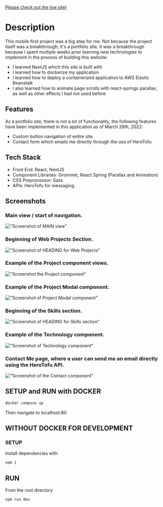 <a href="http://LoganThomas.ca/" target="_blank">Please check out the live site!</a>

# Description

This mobile first project was a big step for me. Not because the project itself was a breakthrough; it's a portfolio site. It was a breakthrough because I spent multiple weeks prior learning new technologies to implement in the process of building this website:

- I learned NextJS which this site is built with
- I learned how to dockerize my application
- I learned how to deploy a containerized application to AWS Elastic Beanstalk
- I also learned how to animate page scrolls with react-springs parallax, as well as other effects I had not used before

## Features

As a portfolio site, there is not a lot of functionality, the following features have been implemented in this application as of March 26th, 2022:

- Custom button navigation of entire site
- Contact form which emails me directly through the use of HeroTofu


## Tech Stack

- Front End: React, NextJS
- Component Libraries: Grommet, React Spring (Parallax and Animation)
- CSS Preprocessor: Sass
- APIs: HeroTofu for messaging.

## Screenshots

### Main view / start of navigation.

!["Screenshot of MAIN view"](https://github.com/mphbo/logan-thomas-production/blob/development/public/logan-thomas/1.png)

### Beginning of Web Projects Section.

!["Screenshot of HEADING for Web Projects"](https://github.com/mphbo/logan-thomas-production/blob/development/public/logan-thomas/2.png)

### Example of the Project component views.

!["Screenshot the Project component"](https://github.com/mphbo/logan-thomas-production/blob/development/public/logan-thomas/3.png)

### Example of the Project Modal component.

!["Screenshot of Project Modal component"](https://github.com/mphbo/logan-thomas-production/blob/development/public/logan-thomas/4.png)

### Beginning of the Skills section.

!["Screenshot of HEADING for Skills section"](https://github.com/mphbo/logan-thomas-production/blob/development/public/logan-thomas/5.png)

### Example of the Technology component.

!["Screenshot of Technology component"](https://github.com/mphbo/logan-thomas-production/blob/development/public/logan-thomas/6.png)

### Contact Me page, where a user can send me an email directly using the HeroTofu API.

!["Screenshot of the Contact component"](https://github.com/mphbo/logan-thomas-production/blob/development/public/logan-thomas/7.png)


## SETUP and RUN with DOCKER

 ```sh
 docker compose up
 ```
 Then navigate to localhost:80
 
 ## WITHOUT DOCKER FOR DEVELOPMENT
 
 ### SETUP

Install dependencies with 

```sh
npm i
```

## RUN

From the root directory

```sh
npm run dev
```
